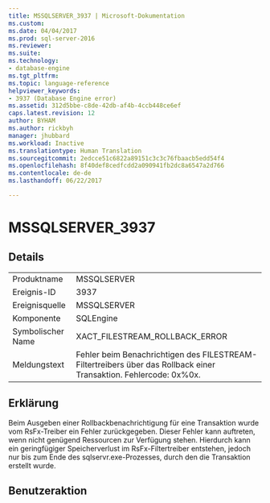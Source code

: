 ```yaml
---
title: MSSQLSERVER_3937 | Microsoft-Dokumentation
ms.custom: 
ms.date: 04/04/2017
ms.prod: sql-server-2016
ms.reviewer: 
ms.suite: 
ms.technology:
- database-engine
ms.tgt_pltfrm: 
ms.topic: language-reference
helpviewer_keywords:
- 3937 (Database Engine error)
ms.assetid: 312d5bbe-c8de-42db-af4b-4ccb448ce6ef
caps.latest.revision: 12
author: BYHAM
ms.author: rickbyh
manager: jhubbard
ms.workload: Inactive
ms.translationtype: Human Translation
ms.sourcegitcommit: 2edcce51c6822a89151c3c3c76fbaacb5edd54f4
ms.openlocfilehash: 8f40def8cedfcdd2a090941fb2dc8a6547a2d766
ms.contentlocale: de-de
ms.lasthandoff: 06/22/2017

---
```

# <a name="mssqlserver3937"></a>MSSQLSERVER_3937
  
## <a name="details"></a>Details  
  
|||  
|-|-|  
|Produktname|MSSQLSERVER|  
|Ereignis-ID|3937|  
|Ereignisquelle|MSSQLSERVER|  
|Komponente|SQLEngine|  
|Symbolischer Name|XACT_FILESTREAM_ROLLBACK_ERROR|  
|Meldungstext|Fehler beim Benachrichtigen des FILESTREAM-Filtertreibers über das Rollback einer Transaktion. Fehlercode: 0x%0x.|  
  
## <a name="explanation"></a>Erklärung  
Beim Ausgeben einer Rollbackbenachrichtigung für eine Transaktion wurde vom RsFx-Treiber ein Fehler zurückgegeben. Dieser Fehler kann auftreten, wenn nicht genügend Ressourcen zur Verfügung stehen. Hierdurch kann ein geringfügiger Speicherverlust im RsFx-Filtertreiber entstehen, jedoch nur bis zum Ende des sqlservr.exe-Prozesses, durch den die Transaktion erstellt wurde.  
  
## <a name="user-action"></a>Benutzeraktion  

